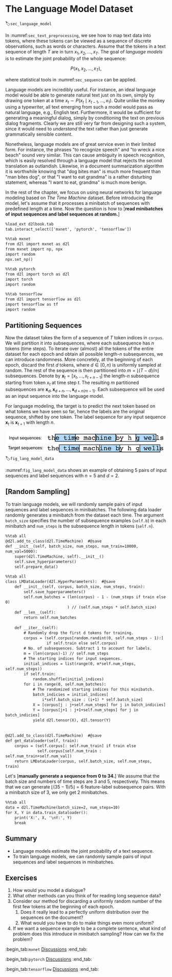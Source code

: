 # The Language Model Dataset
:label:`sec_language_model`

In :numref:`sec_text_preprocessing`, we see how to map text data into tokens, where these tokens can be viewed as a sequence of discrete observations, such as words or characters. Assume that the tokens in a text sequence of length $T$ are in turn $x_1, x_2, \ldots, x_T$.
The goal of *language models*
is to estimate the joint probability of the whole sequence:

$$P(x_1, x_2, \ldots, x_T),$$

where statistical tools
in :numref:`sec_sequence`
can be applied.

Language models are incredibly useful. For instance, an ideal language model would be able to generate natural text just on its own, simply by drawing one token at a time $x_t \sim P(x_t \mid x_{t-1}, \ldots, x_1)$.
Quite unlike the monkey using a typewriter, all text emerging from such a model would pass as natural language, e.g., English text. Furthermore, it would be sufficient for generating a meaningful dialog, simply by conditioning the text on previous dialog fragments.
Clearly we are still very far from designing such a system, since it would need to *understand* the text rather than just generate grammatically sensible content.

Nonetheless, language models are of great service even in their limited form.
For instance, the phrases "to recognize speech" and "to wreck a nice beach" sound very similar.
This can cause ambiguity in speech recognition,
which is easily resolved through a language model that rejects the second translation as outlandish.
Likewise, in a document summarization algorithm
it is worthwhile knowing that "dog bites man" is much more frequent than "man bites dog", or that "I want to eat grandma" is a rather disturbing statement, whereas "I want to eat, grandma" is much more benign.

In the rest of the chapter, we focus on  using neural networks for language modeling
based on *The Time Machine* dataset.
Before introducing the model,
let's assume that it
processes a minibatch of sequences with predefined length
at a time.
Now the question is how to [**read minibatches of input sequences and label sequences at random.**]

```{.python .input  n=1}
%load_ext d2lbook.tab
tab.interact_select(['mxnet', 'pytorch', 'tensorflow'])
```

```{.python .input  n=2}
%%tab mxnet
from d2l import mxnet as d2l
from mxnet import np, npx
import random
npx.set_np()
```

```{.python .input  n=3}
%%tab pytorch
from d2l import torch as d2l
import torch
import random
```

```{.python .input  n=4}
%%tab tensorflow
from d2l import tensorflow as d2l
import tensorflow as tf
import random
```

## Partitioning Sequences

Now the dataset takes the form of a sequence of $T$ token indices in `corpus`.
We will
partition it
into subsequences, where each subsequence has $n$ tokens (time steps).
To iterate over 
(almost) all the tokens of the entire dataset 
for each epoch
and obtain all possible length-$n$ subsequences,
we can introduce randomness.
More concretely,
at the beginning of each epoch,
discard the first $d$ tokens,
where $d\in [0,n)$ is uniformly sampled at random.
The rest of the sequence
is then partitioned
into $m=\lfloor (T-d)/n \rfloor$ subsequences.
Denote by $\mathbf x_t = [x_t, \ldots, x_{t+n-1}]$ the length-$n$ subsequence starting from token $x_t$ at time step $t$. 
The resulting $m$ partitioned subsequences
are 
$\mathbf x_d, \mathbf x_{d+n}, \ldots, \mathbf x_{d+n(m-1)}.$
Each subsequence will be used as an input sequence into the language model.


For language modeling,
the target is to predict the next token based on what tokens we have seen so far, hence the labels are the original sequence, shifted by one token.
The label sequence for any input sequence $\mathbf x_t$
is $\mathbf x_{t+1}$ with length $n$.

![Obtaining 5 pairs of input sequences and label sequences from partitioned length-5 subsequences.](../img/lang-model-data.svg) 
:label:`fig_lang_model_data`

:numref:`fig_lang_model_data` shows an example of obtaining 5 pairs of input sequences and label sequences with $n=5$ and $d=2$. 


## [**Random Sampling**]


To train language models,
we will randomly sample 
pairs of input sequences and label sequences
in minibatches.
The following data loader randomly generates a minibatch from the dataset each time.
The argument `batch_size` specifies the number of subsequence examples (`self.b`) in each minibatch
and `num_steps` is the subsequence length in tokens (`self.n`).

```{.python .input  n=5}
%%tab all
@d2l.add_to_class(d2l.TimeMachine)  #@save
def __init__(self, batch_size, num_steps, num_train=10000, num_val=5000):
    super(d2l.TimeMachine, self).__init__()
    self.save_hyperparameters()
    self.prepare_data()
```

```{.python .input  n=10}
%%tab all
class LMDataLoader(d2l.HyperParameters):  #@save
    def __init__(self, corpus, batch_size, num_steps, train):
        self.save_hyperparameters()
        self.num_batches = (len(corpus) - 1 - (num_steps if train else 0)
                           ) // (self.num_steps * self.batch_size)
    def __len__(self):
        return self.num_batches
    
    def __iter__(self):
        # Randomly drop the first d tokens for training.
        corpus = (self.corpus[random.randint(0, self.num_steps - 1):] 
                  if self.train else self.corpus)
        # No. of subsequences. Subtract 1 to account for labels.
        m = (len(corpus)-1) // self.num_steps
        # The starting indices for input sequences.
        initial_indices = list(range(0, m*self.num_steps, self.num_steps))
        if self.train:
            random.shuffle(initial_indices)        
        for i in range(0, self.num_batches):
            # The randomized starting indices for this minibatch.
            batch_indicies = initial_indices[
                i*self.batch_size : (i+1) * self.batch_size]
            X = [corpus[j : j+self.num_steps] for j in batch_indicies]
            Y = [corpus[j+1 : j+1+self.num_steps] for j in batch_indicies]
            yield d2l.tensor(X), d2l.tensor(Y)


@d2l.add_to_class(d2l.TimeMachine)  #@save
def get_dataloader(self, train):
    corpus = (self.corpus[: self.num_train] if train else 
              self.corpus[self.num_train : self.num_train+self.num_val])
    return LMDataLoader(corpus, self.batch_size, self.num_steps, train)
```

Let's [**manually generate a sequence from 0 to 34.**]
We assume that
the batch size and numbers of time steps are 3 and 5,
respectively.
This means that we can generate $\lfloor (35 - 1) / 5 \rfloor= 6$ feature-label subsequence pairs. With a minibatch size of 3, we only get 2 minibatches.

```{.python .input  n=16}
%%tab all
data = d2l.TimeMachine(batch_size=2, num_steps=10)
for X, Y in data.train_dataloader():
    print('X:', X, '\nY:', Y)
    break
```

## Summary

* Language models estimate the joint probability of a text sequence.
* To train language models, we can randomly sample pairs of input sequences and label sequences in minibatches.


## Exercises

1. How would you model a dialogue?
1. What other methods can you think of for reading long sequence data?
1. Consider our method for discarding a uniformly random number of the first few tokens at the beginning of each epoch.
    1. Does it really lead to a perfectly uniform distribution over the sequences on the document?
    1. What would you have to do to make things even more uniform? 
1. If we want a sequence example to be a complete sentence, what kind of problem does this introduce in minibatch sampling? How can we fix the problem?

:begin_tab:`mxnet`
[Discussions](https://discuss.d2l.ai/t/117)
:end_tab:

:begin_tab:`pytorch`
[Discussions](https://discuss.d2l.ai/t/118)
:end_tab:

:begin_tab:`tensorflow`
[Discussions](https://discuss.d2l.ai/t/1049)
:end_tab:
